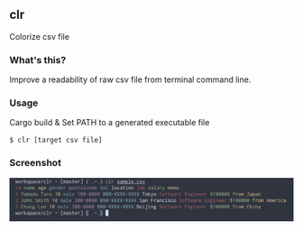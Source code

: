 ## clr

Colorize csv file

### What's this?

Improve a readability of raw csv file from terminal command line.

### Usage

Cargo build & Set PATH to a generated executable file

```
$ clr [target csv file]
```

### Screenshot

![sample01](https://github.com/furuhama/clr/blob/master/img/sample01.png)
